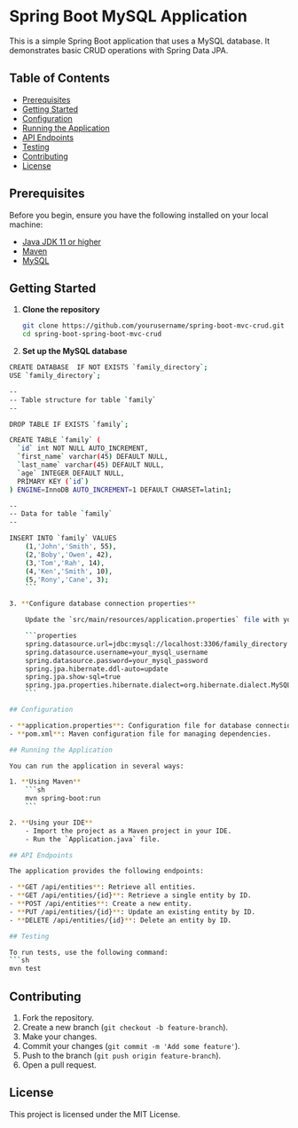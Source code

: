 # Spring Boot MySQL Application

This is a simple Spring Boot application that uses a MySQL database. It demonstrates basic CRUD operations with Spring Data JPA.

## Table of Contents

- [Prerequisites](#prerequisites)
- [Getting Started](#getting-started)
- [Configuration](#configuration)
- [Running the Application](#running-the-application)
- [API Endpoints](#api-endpoints)
- [Testing](#testing)
- [Contributing](#contributing)
- [License](#license)

## Prerequisites

Before you begin, ensure you have the following installed on your local machine:

- [Java JDK 11 or higher](https://www.oracle.com/java/technologies/javase-jdk11-downloads.html)
- [Maven](https://maven.apache.org/install.html)
- [MySQL](https://dev.mysql.com/downloads/installer/)

## Getting Started

1. **Clone the repository**
    ```sh
    git clone https://github.com/yourusername/spring-boot-mvc-crud.git
    cd spring-boot-spring-boot-mvc-crud
    ```

2. **Set up the MySQL database**
```sh
CREATE DATABASE  IF NOT EXISTS `family_directory`;
USE `family_directory`;

--
-- Table structure for table `family`
--

DROP TABLE IF EXISTS `family`;

CREATE TABLE `family` (
  `id` int NOT NULL AUTO_INCREMENT,
  `first_name` varchar(45) DEFAULT NULL,
  `last_name` varchar(45) DEFAULT NULL,
  `age` INTEGER DEFAULT NULL,
  PRIMARY KEY (`id`)
) ENGINE=InnoDB AUTO_INCREMENT=1 DEFAULT CHARSET=latin1;

--
-- Data for table `family`
--

INSERT INTO `family` VALUES 
	(1,'John','Smith', 55),
	(2,'Boby','Owen', 42),
	(3,'Tom','Rah', 14),
	(4,'Ken','Smith', 10),
	(5,'Rony','Cane', 3);
    ```

3. **Configure database connection properties**

    Update the `src/main/resources/application.properties` file with your database connection details:

    ```properties
    spring.datasource.url=jdbc:mysql://localhost:3306/family_directory
    spring.datasource.username=your_mysql_username
    spring.datasource.password=your_mysql_password
    spring.jpa.hibernate.ddl-auto=update
    spring.jpa.show-sql=true
    spring.jpa.properties.hibernate.dialect=org.hibernate.dialect.MySQL5Dialect
    ```

## Configuration

- **application.properties**: Configuration file for database connection and other application settings.
- **pom.xml**: Maven configuration file for managing dependencies.

## Running the Application

You can run the application in several ways:

1. **Using Maven**
    ```sh
    mvn spring-boot:run
    ```

2. **Using your IDE**
    - Import the project as a Maven project in your IDE.
    - Run the `Application.java` file.

## API Endpoints

The application provides the following endpoints:

- **GET /api/entities**: Retrieve all entities.
- **GET /api/entities/{id}**: Retrieve a single entity by ID.
- **POST /api/entities**: Create a new entity.
- **PUT /api/entities/{id}**: Update an existing entity by ID.
- **DELETE /api/entities/{id}**: Delete an entity by ID.

## Testing

To run tests, use the following command:
```sh
mvn test
```

## Contributing

1. Fork the repository.
2. Create a new branch (`git checkout -b feature-branch`).
3. Make your changes.
4. Commit your changes (`git commit -m 'Add some feature'`).
5. Push to the branch (`git push origin feature-branch`).
6. Open a pull request.

## License

This project is licensed under the MIT License.


